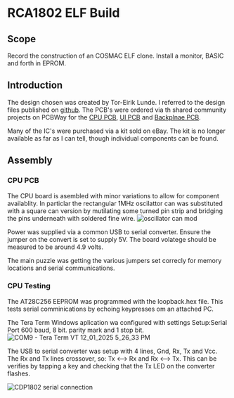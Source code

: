 # RCA1802 ELF Build

## Scope

Record the construction of an COSMAC ELF clone. Install a monitor, BASIC and forth in EPROM.

## Introduction

The design chosen was created by Tor-Eirik Lunde. I referred to the design files published on [github](https://github.com/tebl/RC1802-Cosmac-ELF). 
The PCB's were ordered via th shared community projects on PCBWay for the [CPU PCB](https://www.pcbway.com/project/shareproject/RC1802_Cosmac_ELF__CPU_module_revision_E_.html?inviteid=88707), [UI PCB](https://www.pcbway.com/project/shareproject/RC1802_Cosmac_ELF__UI_module_revision_E_.html?inviteid=88707) and [Backplnae PCB](https://www.pcbway.com/project/shareproject/RC6502_Apple_1_Replica__Backplane_module_revision_A_.html).

Many of the IC's were purchased via a kit sold on eBay. The kit is no longer available as far as I can tell, though individual components can be found.

## Assembly

### CPU PCB

The CPU board is asembled with minor variations to allow for component availablity. In particlar the rectangular 1MHz oscilattor can was substituted with a square can version by mutilating some turned pin strip and bridging the pins underneath with soldered fine wire. 
![oscillator can mod](https://github.com/user-attachments/assets/b8bdb12a-2c62-495b-834b-8651e8762d8e)

Power was supplied via a common USB to serial converter. Ensure the jumper on the convert is set to supply 5V. The board volatege should be measured to be around 4.9 volts.

The main puzzle was getting the various jumpers set correcly for memory locations and serial communications.

### CPU Testing

The AT28C256 EEPROM was programmed with the loopback.hex file. This tests serial comminications by echoing keypresses om an attached PC. 

The Tera Term Windows aplication wa configured with settings Setup:Serial Port 600 baud, 8 bit. parity mark and 1 stop bit. 
![COM9 - Tera Term VT 12_01_2025 5_26_33 PM](https://github.com/user-attachments/assets/ac78f7d0-f8a7-40f6-b2cb-c1115c2d62a1)

The USB to serial converter was setup with 4 lines, Gnd, Rx, Tx and Vcc. The Rx and Tx lines crossover, so: Tx <--> Rx and Rx <--> Tx. This can be verifies by tapping a key and checking that the Tx LED on the converter flashes.

![CDP1802 serial connection](https://github.com/user-attachments/assets/dbf6cce9-fa8b-4102-9c05-0792b4163a77)


